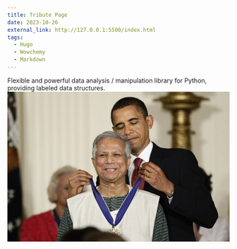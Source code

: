 ```yaml
---
title: Tribute Page
date: 2023-10-26
external_link: http://127.0.0.1:5500/index.html
tags:
  - Hugo
  - Wowchemy
  - Markdown
---
```


Flexible and powerful data analysis / manipulation library for Python, providing labeled data structures.
![Dr. Yunus][def]
<!--more-->


[def]: yunus.jpeg